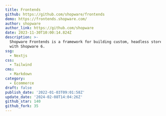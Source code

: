 ```yaml
---
title: Frontends
github: https://github.com/shopware/frontends
demo: https://frontends.shopware.com/
author: shopware
author_link: https://github.com/shopware
date: 2023-11-30T10:00:14.824Z
description: >-
  Shopware Frontends is a framework for building custom, headless storefronts
  with Shopware 6.
ssg:
  - Nextjs
css:
  - Tailwind
cms:
  - Markdown
category:
  - Ecommerce
draft: false
publish_date: '2022-01-03T09:01:58Z'
update_date: '2024-02-08T14:04:26Z'
github_star: 140
github_fork: 35
---
```

